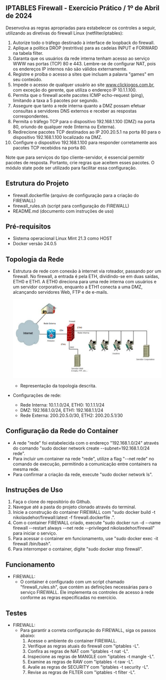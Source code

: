 ## IPTABLES Firewall - Exercício Prático / 1º de Abril de 2024

Desenvolva as regras apropriadas para estabelecer os controles a seguir, utilizando as diretivas do firewall Linux (netfilter/iptables):

1. Autorize todo o tráfego destinado à interface de loopback do firewall.
2. Aplique a política DROP (restritiva) para as cadeias INPUT e FORWARD na tabela filter.
3. Garanta que os usuários da rede interna tenham acesso ao serviço WWW nas portas (TCP) 80 e 443. Lembre-se de configurar NAT, pois os endereços IP internos não são válidos externamente.
4. Registre e proíba o acesso a sites que incluam a palavra "games" em seu conteúdo.
5. Impede o acesso de qualquer usuário ao site www.clickjogos.com.br, com exceção do gerente, que utiliza o endereço IP 10.1.1.100.
6. Permita que o firewall aceite pacotes ICMP echo-request (ping), limitando a taxa a 5 pacotes por segundo.
7. Assegure que tanto a rede interna quanto a DMZ possam efetuar consultas a servidores DNS externos e receber as respostas correspondentes.
8. Permita o tráfego TCP para o dispositivo 192.168.1.100 (DMZ) na porta 80, oriundo de qualquer rede (Interna ou Externa).
9. Redirecione pacotes TCP destinados ao IP 200.20.5.1 na porta 80 para o dispositivo 192.168.1.100 localizado na DMZ.
10. Configure o dispositivo 192.168.1.100 para responder corretamente aos pacotes TCP recebidos na porta 80.

Note que para serviços do tipo cliente-servidor, é essencial permitir pacotes de resposta. Portanto, crie regras que aceitem esses pacotes. O módulo state pode ser utilizado para facilitar essa configuração.

## Estrutura do Projeto

- firewall.dockerfile (arquivo de configuração para a criação do FIREWALL)
- firewall_rules.sh (script para configuração do FIREWALL)
- README.md (documento com instruções de uso)

## Pré-requisitos

- Sistema operacional Linux Mint 21.3 como HOST
- Docker versão 24.0.5

## Topologia da Rede

- Estrutura de rede com conexão à internet via roteador, passando por um firewall. No firewall, a entrada é pela ETH, dividindo-se em duas saídas, ETH0 e ETH1. A ETH0 direciona para uma rede interna com usuários e um servidor corporativo, enquanto a ETH1 conecta a uma DMZ, alcançando servidores Web, FTP e de e-mails.

  ![topologia](imgs/topologia.png) <br>

  - Representação da topologia descrita.

- Configurações de rede:
  - Rede Interna: 10.1.1.0/24, ETH0: 10.1.1.1/24
  - DMZ: 192.168.1.0/24, ETH1: 192.168.1.1/24
  - Rede Externa: 200.20.5.0/30, ETH2: 200.20.5.1/30

## Configuração da Rede do Container

- A rede "rede" foi estabelecida com o endereço "192.168.1.0/24" através do comando "sudo docker network create --subnet=192.168.1.0/24 rede".
- Para incluir um container na rede "rede", utilize a flag "--net rede" no comando de execução, permitindo a comunicação entre containers na mesma rede.
- Para confirmar a criação da rede, execute "sudo docker network ls".

## Instruções de Uso

1. Faça o clone do repositório do Github.
2. Navegue até a pasta do projeto clonado através do terminal.
3. Inicie a construção do container FIREWALL com "sudo docker build -t nikolasdehor/firewall:latest -f firewall.dockerfile .".
4. Com o container FIREWALL criado, execute "sudo docker run -d --name firewall --restart always --net rede --privileged nikolasdehor/firewall" para iniciar o serviço.
5. Para acessar o container em funcionamento, use "sudo docker exec -it firewall /bin/bash".
6. Para interromper o container, digite "sudo docker stop firewall".

## Funcionamento

- FIREWALL:
  - O container é configurado com um script chamado "firewall_rules.sh", que contém as definições necessárias para o serviço FIREWALL. Ele implementa os controles de acesso à rede conforme as regras especificadas no exercício.

## Testes

- FIREWALL:
  - Para garantir a correta configuração do FIREWALL, siga os passos abaixo:
    1. Acesse o ambiente do container FIREWALL.
    2. Verifique as regras atuais do firewall com "iptables -L".
    3. Confira as regras de NAT com "iptables -t nat -L".
    4. Inspecione as regras de MANGLE com "iptables -t mangle -L".
    5. Examine as regras de RAW com "iptables -t raw -L".
    6. Avalie as regras de SECURITY com "iptables -t security -L".
    7. Revise as regras de FILTER com "iptables -t filter -L".